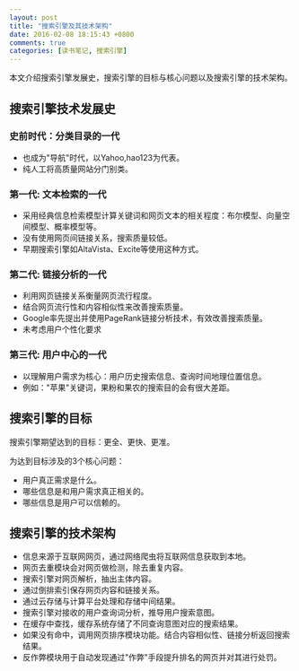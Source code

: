 ```yaml
---
layout: post
title: "搜索引擎及其技术架构"
date: 2016-02-08 18:15:43 +0800
comments: true
categories: [读书笔记, 搜索引擎]
---
```

本文介绍搜索引擎发展史，搜索引擎的目标与核心问题以及搜索引擎的技术架构。
<!--more-->

## 搜索引擎技术发展史

### 史前时代：分类目录的一代

* 也成为"导航"时代，以Yahoo,hao123为代表。
* 纯人工将高质量网站分门别类。

### 第一代: 文本检索的一代

* 采用经典信息检索模型计算关键词和网页文本的相关程度：布尔模型、向量空间模型、概率模型等。
* 没有使用网页间链接关系，搜索质量较低。
* 早期搜索引擎如AltaVista、Excite等使用这种方式。


### 第二代: 链接分析的一代

* 利用网页链接关系衡量网页流行程度。
* 结合网页流行性和内容相似性来改善搜索质量。
* Google率先提出并使用PageRank链接分析技术，有效改善搜索质量。
* 未考虑用户个性化要求

### 第三代: 用户中心的一代

* 以理解用户需求为核心：用户历史搜索信息、查询时间地理位置信息。
* 例如："苹果"关键词，果粉和果农的搜索目的会有很大差距。

## 搜索引擎的目标

搜索引擎期望达到的目标：更全、更快、更准。

为达到目标涉及的3个核心问题：

* 用户真正需求是什么。
* 哪些信息是和用户需求真正相关的。
* 哪些信息是用户可以信赖的。

## 搜索引擎的技术架构

* 信息来源于互联网网页，通过网络爬虫将互联网信息获取到本地。
* 网页去重模块会对网页做检测，除去重复内容。
* 搜索引擎对网页解析，抽出主体内容。
* 通过倒排索引保存网页内容和链接关系。
* 通过云存储与计算平台处理和存储中间结果。
* 搜索引擎对接收的用户查询词分析，推导用户搜索意图。
* 在缓存中查找，缓存系统存储了不同查询意图对应的搜索结果。
* 如果没有命中，调用网页排序模块功能。结合内容相似性、链接分析返回搜索结果。
* 反作弊模块用于自动发现通过"作弊"手段提升排名的网页并对其进行处罚。 

